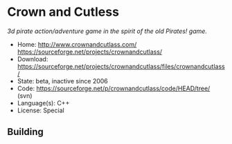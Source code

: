 # Crown and Cutless

_3d pirate action/adventure game in the spirit of the old Pirates! game._

- Home: http://www.crownandcutlass.com/ https://sourceforge.net/projects/crownandcutlass/
- Download: https://sourceforge.net/projects/crownandcutlass/files/crownandcutlass/
- State: beta, inactive since 2006
- Code: https://sourceforge.net/p/crownandcutlass/code/HEAD/tree/ (svn)
- Language(s): C++
- License: Special

## Building

